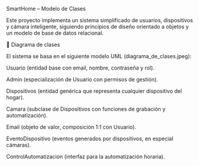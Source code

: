 SmartHome – Modelo de Clases

Este proyecto implementa un sistema simplificado de usuarios, dispositivos y cámara inteligente, siguiendo principios de diseño orientado a objetos y un modelo de base de datos relacional.

📌 Diagrama de clases

El sistema se basa en el siguiente modelo UML (diagrama_de_clases.jpeg):

Usuario (entidad base con email, nombre, contraseña y rol).

Admin (especialización de Usuario con permisos de gestión).

Dispositivos (entidad genérica que representa cualquier dispositivo del hogar).

Camara (subclase de Dispositivos con funciones de grabación y automatización).

Email (objeto de valor, composición 1:1 con Usuario).

EventoDispositivo (eventos generados por dispositivos, en especial cámaras).

ControlAutomatizacion (interfaz para la automatización horaria).